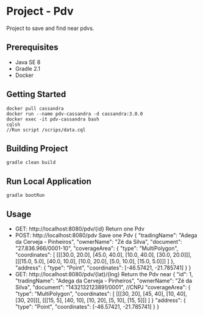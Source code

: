 # Project - Pdv
Project to save and find near pdvs.

## Prerequisites
* Java SE 8
* Gradle 2.1
* Docker

## Getting Started
	docker pull cassandra
	docker run --name pdv-cassandra -d cassandra:3.0.0
	docker exec -it pdv-cassandra bash
	cqlsh
	//Run script /scrips/data.cql
	
## Building Project
	gradle clean build

## Run Local Application
	gradle bootRun

## Usage
 - GET: http://localhost:8080/pdv/{id}
 	Return one Pdv
 - POST: http://localhost:8080/pdv
 	Save one Pdv
 	{
		"tradingName": "Adega da Cerveja - Pinheiros",
		"ownerName": "Zé da Silva",
		"document": "27.836.966/0001-10", 
		"coverageArea": { 
		  "type": "MultiPolygon", 
		  "coordinates": [
		    [[[30.0, 20.0], [45.0, 40.0], [10.0, 40.0], [30.0, 20.0]]], 
		    [[[15.0, 5.0], [40.0, 10.0], [10.0, 20.0], [5.0, 10.0], [15.0, 5.0]]]
		  ]
		}, 
		"address": { 
		  "type": "Point",
		  "coordinates": [-46.57421, -21.785741]
		}
	}
 - GET: http://localhost:8080/pdv/{lat}/{lng}
 	Return the Pdv near
 	 {
        "id": 1, 
        "tradingName": "Adega da Cerveja - Pinheiros",
        "ownerName": "Zé da Silva",
        "document": "1432132123891/0001", //CNPJ
        "coverageArea": { 
          "type": "MultiPolygon", 
          "coordinates": [
            [[[30, 20], [45, 40], [10, 40], [30, 20]]], 
            [[[15, 5], [40, 10], [10, 20], [5, 10], [15, 5]]]
          ]
        }
        "address": { 
          "type": "Point",
          "coordinates": [-46.57421, -21.785741]
        }
    }
